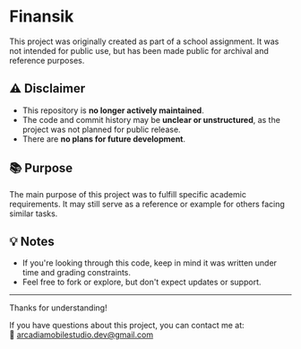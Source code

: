# Finansik

This project was originally created as part of a school assignment. It was not intended for public use, but has been made public for archival and reference purposes.

## ⚠️ Disclaimer

- This repository is **no longer actively maintained**.
- The code and commit history may be **unclear or unstructured**, as the project was not planned for public release.
- There are **no plans for future development**.

## 📚 Purpose

The main purpose of this project was to fulfill specific academic requirements. It may still serve as a reference or example for others facing similar tasks.

## 💡 Notes

- If you're looking through this code, keep in mind it was written under time and grading constraints.
- Feel free to fork or explore, but don't expect updates or support.

---

Thanks for understanding!

If you have questions about this project, you can contact me at:  
📧 arcadiamobilestudio.dev@gmail.com
